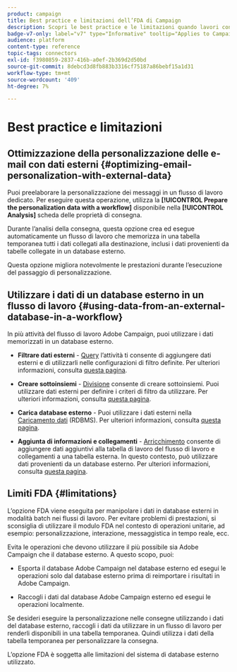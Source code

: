 ```yaml
---
product: campaign
title: Best practice e limitazioni dell’FDA di Campaign
description: Scopri le best practice e le limitazioni quando lavori con un database esterno (FDA)
badge-v7-only: label="v7" type="Informative" tooltip="Applies to Campaign Classic v7 only"
audience: platform
content-type: reference
topic-tags: connectors
exl-id: f3980859-2837-416b-a0ef-2b369d2d50bd
source-git-commit: 8debcd3d8fb883b3316cf75187a86bebf15a1d31
workflow-type: tm+mt
source-wordcount: '409'
ht-degree: 7%

---
```


# Best practice e limitazioni



## Ottimizzazione della personalizzazione delle e-mail con dati esterni {#optimizing-email-personalization-with-external-data}

Puoi preelaborare la personalizzazione dei messaggi in un flusso di lavoro dedicato. Per eseguire questa operazione, utilizza la **[!UICONTROL Prepare the personalization data with a workflow]** disponibile nella **[!UICONTROL Analysis]** scheda delle proprietà di consegna.

Durante l’analisi della consegna, questa opzione crea ed esegue automaticamente un flusso di lavoro che memorizza in una tabella temporanea tutti i dati collegati alla destinazione, inclusi i dati provenienti da tabelle collegate in un database esterno.

Questa opzione migliora notevolmente le prestazioni durante l’esecuzione del passaggio di personalizzazione.

## Utilizzare i dati di un database esterno in un flusso di lavoro {#using-data-from-an-external-database-in-a-workflow}

In più attività del flusso di lavoro Adobe Campaign, puoi utilizzare i dati memorizzati in un database esterno.

* **Filtrare dati esterni** - [Query](../../workflow/using/targeting-data.md#selecting-data) l’attività ti consente di aggiungere dati esterni e di utilizzarli nelle configurazioni di filtro definite. Per ulteriori informazioni, consulta [questa pagina](../../workflow/using/targeting-data.md#selecting-data).

* **Creare sottoinsiemi** - [Divisione](../../workflow/using/split.md) consente di creare sottoinsiemi. Puoi utilizzare dati esterni per definire i criteri di filtro da utilizzare. Per ulteriori informazioni, consulta [questa pagina](../../workflow/using/split.md).

* **Carica database esterno** - Puoi utilizzare i dati esterni nella [Caricamento dati](../../workflow/using/data-loading--rdbms-.md) (RDBMS). Per ulteriori informazioni, consulta [questa pagina](../../workflow/using/data-loading--rdbms-.md).

* **Aggiunta di informazioni e collegamenti** - [Arricchimento](../../workflow/using/enrichment.md) consente di aggiungere dati aggiuntivi alla tabella di lavoro del flusso di lavoro e collegamenti a una tabella esterna. In questo contesto, può utilizzare dati provenienti da un database esterno. Per ulteriori informazioni, consulta [questa pagina](../../workflow/using/enrichment.md).

## Limiti FDA {#limitations}

L’opzione FDA viene eseguita per manipolare i dati in database esterni in modalità batch nei flussi di lavoro. Per evitare problemi di prestazioni, si sconsiglia di utilizzare il modulo FDA nel contesto di operazioni unitarie, ad esempio: personalizzazione, interazione, messaggistica in tempo reale, ecc.

Evita le operazioni che devono utilizzare il più possibile sia Adobe Campaign che il database esterno. A questo scopo, puoi:

* Esporta il database Adobe Campaign nel database esterno ed esegui le operazioni solo dal database esterno prima di reimportare i risultati in Adobe Campaign.

* Raccogli i dati dal database Adobe Campaign esterno ed esegui le operazioni localmente.

Se desideri eseguire la personalizzazione nelle consegne utilizzando i dati del database esterno, raccogli i dati da utilizzare in un flusso di lavoro per renderli disponibili in una tabella temporanea. Quindi utilizza i dati della tabella temporanea per personalizzare la consegna.

L’opzione FDA è soggetta alle limitazioni del sistema di database esterno utilizzato.
